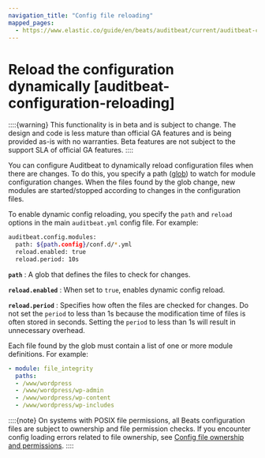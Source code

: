 ```yaml
---
navigation_title: "Config file reloading"
mapped_pages:
  - https://www.elastic.co/guide/en/beats/auditbeat/current/auditbeat-configuration-reloading.html
---
```


# Reload the configuration dynamically [auditbeat-configuration-reloading]


::::{warning}
This functionality is in beta and is subject to change. The design and code is less mature than official GA features and is being provided as-is with no warranties. Beta features are not subject to the support SLA of official GA features.
::::


You can configure Auditbeat to dynamically reload configuration files when there are changes. To do this, you specify a path ([glob](https://golang.org/pkg/path/filepath/#Glob)) to watch for module configuration changes. When the files found by the glob change, new modules are started/stopped according to changes in the configuration files.

To enable dynamic config reloading, you specify the `path` and `reload` options in the main `auditbeat.yml` config file. For example:

```sh
auditbeat.config.modules:
  path: ${path.config}/conf.d/*.yml
  reload.enabled: true
  reload.period: 10s
```

**`path`**
:   A glob that defines the files to check for changes.

**`reload.enabled`**
:   When set to `true`, enables dynamic config reload.

**`reload.period`**
:   Specifies how often the files are checked for changes. Do not set the `period` to less than 1s because the modification time of files is often stored in seconds. Setting the `period` to less than 1s will result in unnecessary overhead.

Each file found by the glob must contain a list of one or more module definitions. For example:

```yaml
- module: file_integrity
  paths:
  - /www/wordpress
  - /www/wordpress/wp-admin
  - /www/wordpress/wp-content
  - /www/wordpress/wp-includes
```

::::{note}
On systems with POSIX file permissions, all Beats configuration files are subject to ownership and file permission checks. If you encounter config loading errors related to file ownership, see [Config file ownership and permissions](/reference/libbeat/config-file-permissions.md).
::::


